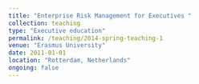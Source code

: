 ```yaml
---
title: "Enterprise Risk Management for Executives "
collection: teaching
type: "Executive education"
permalink: /teaching/2014-spring-teaching-1
venue: "Erasmus University"
date: 2011-01-01
location: "Rotterdam, Netherlands"
ongoing: false
---
```

